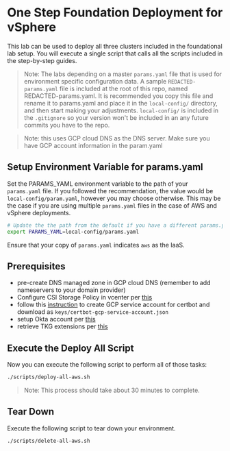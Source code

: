 # One Step Foundation Deployment for vSphere

This lab can be used to deploy all three clusters included in the foundational lab setup.  You will execute a single script that calls all the scripts included in the step-by-step guides.  

>Note: The labs depending on a master `params.yaml` file that is used for environment specific configuration data.  A sample `REDACTED-params.yaml` file is included at the root of this repo, named REDACTED-params.yaml.  It is recommended you copy this file and rename it to params.yaml and place it in the `local-config/` directory, and then start making your adjustments.  `local-config/` is included in the `.gitignore` so your version won't be included in an any future commits you have to the repo.

>Note: this uses GCP cloud DNS as the DNS server. Make sure you have GCP account information in the param.yaml

## Setup Environment Variable for params.yaml

Set the PARAMS_YAML environment variable to the path of your `params.yaml` file.  If you followed the recommendation, the value would be `local-config/param.yaml`, however you may choose otherwise.  This may be the case if you are using multiple `params.yaml` files in the case of AWS and vSphere deployments.

```bash
# Update the the path from the default if you have a different params.yaml file name or location.
export PARAMS_YAML=local-config/params.yaml
```

Ensure that your copy of `params.yaml` indicates `aws` as the IaaS.

## Prerequisites
* pre-create DNS managed zone in GCP cloud DNS (remember to add nameservers to your domain provider)  
* Configure CSI Storage Policy in vcenter per [this](../mgmt-cluster/01_install_tkg_mgmt.md) 
* follow this [instruction](https://certbot-dns-google.readthedocs.io/en/stable/) to create GCP service account for certbot and download as `keys/certbot-gcp-service-account.json`
* setup Okta account per [this](../mgmt-cluster/04_okta_mgmt.md)
* retrieve TKG extensions per [this](../mgmt-cluster/05_extensions_mgmt.md)

## Execute the Deploy All Script

Now you can execute the following script to perform all of those tasks:

```bash
./scripts/deploy-all-aws.sh
```

>Note: This process should take about 30 minutes to complete.

## Tear Down

Execute the following script to tear down your environment.

```bash
./scripts/delete-all-aws.sh
```
